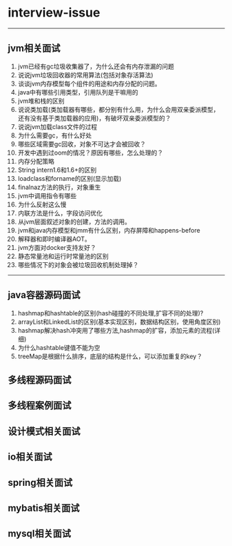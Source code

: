 # interview-issue



------
## jvm相关面试
1. jvm已经有gc垃圾收集器了，为什么还会有内存泄漏的问题
2. 说说jvm垃圾回收器的常用算法(包括对象存活算法) 
3. 谈谈jvm内存模型每个组件的用途和内存分配的问题。
4. java中有哪些引用类型，引用队列是干嘛用的
5. jvm堆和栈的区别
6. 说说类加载(类加载器有哪些，都分别有什么用，为什么会用双亲委派模型，还有没有基于类加载器的应用)，有破坏双亲委派模型的？
7. 说说jvm加载class文件的过程
8. 为什么需要gc，有什么好处
9. 哪些区域需要gc回收，对象不可达才会被回收？
10. 开发中遇到过oom的情况？原因有哪些，怎么处理的？
11. 内存分配策略
12. String intern1.6和1.6+的区别
13. loadclass和forname的区别(显示加载)
14. finalnaz方法的执行，对象重生
15. jvm中调用指令有哪些
16. 为什么反射这么慢
17. 内联方法是什么，字段访问优化
18. 从jvm层面叙述对象的创建，方法的调用。
19. jvm和java内存模型和jmm有什么区别，内存屏障和happens-before
20. 解释器和即时编译器AOT。
21. jvm方面对docker支持友好？
22. 静态常量池和运行时常量池的区别
23. 哪些情况下的对象会被垃圾回收机制处理掉？

------
## java容器源码面试
1. hashmap和hashtable的区别(hash碰撞的不同处理,扩容不同的处理)?
2. arrayList和LinkedList的区别(基本实现区别，数据结构区别，使用角度区别)
3. hashmap解决hash冲突用了哪些方法,hashmap的扩容，添加元素的流程(详细)
4. 为什么hashtable键值不能为空
5. treeMap是根据什么排序，底层的结构是什么，可以添加重复的key？          
## 多线程源码面试

## 多线程案例面试

## 设计模式相关面试

## io相关面试

## spring相关面试

## mybatis相关面试

## mysql相关面试
